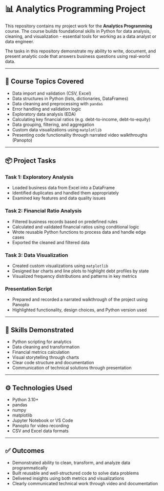 # 📊 Analytics Programming Project

This repository contains my project work for the **Analytics Programming** course. The course builds foundational skills in Python for data analysis, cleaning, and visualization - essential tools for working as a data analyst or data engineer.

The tasks in this repository demonstrate my ability to write, document, and present analytic code that answers business questions using real-world data.

---

## 🧩 Course Topics Covered

- Data import and validation (CSV, Excel)
- Data structures in Python (lists, dictionaries, DataFrames)
- Data cleaning and preprocessing with `pandas`
- Error handling and validation logic
- Exploratory data analysis (EDA)
- Calculating key financial ratios (e.g. debt-to-income, debt-to-equity)
- Data grouping, filtering, and aggregation
- Custom data visualizations using `matplotlib`
- Presenting code functionality through narrated video walkthroughs (Panopto)

---

## 📦 Project Tasks

### Task 1: Exploratory Analysis

- Loaded business data from Excel into a DataFrame
- Identified duplicates and handled them appropriately
- Examined key features and data quality issues

### Task 2: Financial Ratio Analysis

- Filtered business records based on predefined rules
- Calculated and validated financial ratios using conditional logic
- Wrote reusable Python functions to process data and handle edge cases
- Exported the cleaned and filtered data

### Task 3: Data Visualization

- Created custom visualizations using `matplotlib`
- Designed bar charts and line plots to highlight debt profiles by state
- Visualized frequency distributions and patterns in key metrics

### Presentation Script

- Prepared and recorded a narrated walkthrough of the project using Panopto
- Highlighted functionality, design choices, and Python version used

---

## 🧭 Skills Demonstrated

- Python scripting for analytics
- Data cleaning and transformation
- Financial metrics calculation
- Visual storytelling through charts
- Clear code structure and documentation
- Communication of technical solutions through presentation

---

## ⚙️ Technologies Used

- Python 3.10+
- pandas
- numpy
- matplotlib
- Jupyter Notebook or VS Code
- Panopto for video recording
- CSV and Excel data formats

---

## ✅ Outcomes

- Demonstrated ability to clean, transform, and analyze data programmatically
- Built reusable and well-structured code to solve data problems
- Delivered insights using both metrics and visualizations
- Clearly communicated technical work through video and documentation

<!-- > **Note**: This project was completed as part of coursework. Datasets and code are for educational use only and may not be publicly shared. -->
